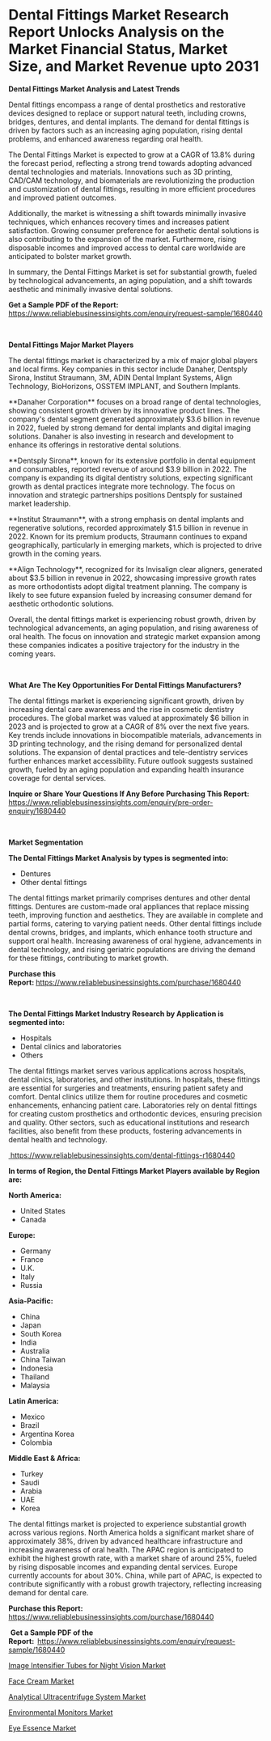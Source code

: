 <p><h1>Dental Fittings Market Research Report Unlocks Analysis on the Market Financial Status, Market Size, and Market Revenue upto 2031</h1></p><p><strong>Dental Fittings Market Analysis and Latest Trends</strong></p>
<p><p>Dental fittings encompass a range of dental prosthetics and restorative devices designed to replace or support natural teeth, including crowns, bridges, dentures, and dental implants. The demand for dental fittings is driven by factors such as an increasing aging population, rising dental problems, and enhanced awareness regarding oral health. </p><p>The Dental Fittings Market is expected to grow at a CAGR of 13.8% during the forecast period, reflecting a strong trend towards adopting advanced dental technologies and materials. Innovations such as 3D printing, CAD/CAM technology, and biomaterials are revolutionizing the production and customization of dental fittings, resulting in more efficient procedures and improved patient outcomes.</p><p>Additionally, the market is witnessing a shift towards minimally invasive techniques, which enhances recovery times and increases patient satisfaction. Growing consumer preference for aesthetic dental solutions is also contributing to the expansion of the market. Furthermore, rising disposable incomes and improved access to dental care worldwide are anticipated to bolster market growth. </p><p>In summary, the Dental Fittings Market is set for substantial growth, fueled by technological advancements, an aging population, and a shift towards aesthetic and minimally invasive dental solutions.</p></p>
<p><strong>Get a Sample PDF of the Report:&nbsp;</strong> <a href="https://www.reliablebusinessinsights.com/enquiry/request-sample/1680440?utm_campaign=75&utm_medium=2&utm_source=Github&utm_content=ia&utm_term=04102024&utm_id=dental-fittings">https://www.reliablebusinessinsights.com/enquiry/request-sample/1680440</a></p>
<p>&nbsp;</p>
<p><strong>Dental Fittings Major Market Players</strong></p>
<p><p>The dental fittings market is characterized by a mix of major global players and local firms. Key companies in this sector include Danaher, Dentsply Sirona, Institut Straumann, 3M, ADIN Dental Implant Systems, Align Technology, BioHorizons, OSSTEM IMPLANT, and Southern Implants.</p><p>**Danaher Corporation** focuses on a broad range of dental technologies, showing consistent growth driven by its innovative product lines. The company's dental segment generated approximately $3.6 billion in revenue in 2022, fueled by strong demand for dental implants and digital imaging solutions. Danaher is also investing in research and development to enhance its offerings in restorative dental solutions.</p><p>**Dentsply Sirona**, known for its extensive portfolio in dental equipment and consumables, reported revenue of around $3.9 billion in 2022. The company is expanding its digital dentistry solutions, expecting significant growth as dental practices integrate more technology. The focus on innovation and strategic partnerships positions Dentsply for sustained market leadership.</p><p>**Institut Straumann**, with a strong emphasis on dental implants and regenerative solutions, recorded approximately $1.5 billion in revenue in 2022. Known for its premium products, Straumann continues to expand geographically, particularly in emerging markets, which is projected to drive growth in the coming years.</p><p>**Align Technology**, recognized for its Invisalign clear aligners, generated about $3.5 billion in revenue in 2022, showcasing impressive growth rates as more orthodontists adopt digital treatment planning. The company is likely to see future expansion fueled by increasing consumer demand for aesthetic orthodontic solutions.</p><p>Overall, the dental fittings market is experiencing robust growth, driven by technological advancements, an aging population, and rising awareness of oral health. The focus on innovation and strategic market expansion among these companies indicates a positive trajectory for the industry in the coming years.</p></p>
<p>&nbsp;</p>
<p><strong>What Are The Key Opportunities For Dental Fittings Manufacturers?</strong></p>
<p><p>The dental fittings market is experiencing significant growth, driven by increasing dental care awareness and the rise in cosmetic dentistry procedures. The global market was valued at approximately $6 billion in 2023 and is projected to grow at a CAGR of 8% over the next five years. Key trends include innovations in biocompatible materials, advancements in 3D printing technology, and the rising demand for personalized dental solutions. The expansion of dental practices and tele-dentistry services further enhances market accessibility. Future outlook suggests sustained growth, fueled by an aging population and expanding health insurance coverage for dental services.</p></p>
<p><strong>Inquire or Share Your Questions If Any Before Purchasing This Report:</strong> <a href="https://www.reliablebusinessinsights.com/enquiry/pre-order-enquiry/1680440?utm_campaign=75&utm_medium=2&utm_source=Github&utm_content=ia&utm_term=04102024&utm_id=dental-fittings">https://www.reliablebusinessinsights.com/enquiry/pre-order-enquiry/1680440</a></p>
<p>&nbsp;</p>
<p><strong>Market Segmentation</strong></p>
<p><strong>The Dental Fittings Market Analysis by types is segmented into:</strong></p>
<p><ul><li>Dentures</li><li>Other dental fittings</li></ul></p>
<p><p>The dental fittings market primarily comprises dentures and other dental fittings. Dentures are custom-made oral appliances that replace missing teeth, improving function and aesthetics. They are available in complete and partial forms, catering to varying patient needs. Other dental fittings include dental crowns, bridges, and implants, which enhance tooth structure and support oral health. Increasing awareness of oral hygiene, advancements in dental technology, and rising geriatric populations are driving the demand for these fittings, contributing to market growth.</p></p>
<p><strong>Purchase this Report:&nbsp;</strong><a href="https://www.reliablebusinessinsights.com/purchase/1680440?utm_campaign=75&utm_medium=2&utm_source=Github&utm_content=ia&utm_term=04102024&utm_id=dental-fittings">https://www.reliablebusinessinsights.com/purchase/1680440</a></p>
<p>&nbsp;</p>
<p><strong>The Dental Fittings Market Industry Research by Application is segmented into:</strong></p>
<p><ul><li>Hospitals</li><li>Dental clinics and laboratories</li><li>Others</li></ul></p>
<p><p>The dental fittings market serves various applications across hospitals, dental clinics, laboratories, and other institutions. In hospitals, these fittings are essential for surgeries and treatments, ensuring patient safety and comfort. Dental clinics utilize them for routine procedures and cosmetic enhancements, enhancing patient care. Laboratories rely on dental fittings for creating custom prosthetics and orthodontic devices, ensuring precision and quality. Other sectors, such as educational institutions and research facilities, also benefit from these products, fostering advancements in dental health and technology.</p></p>
<p><a href="https://www.reliablebusinessinsights.com/dental-fittings-r1680440?utm_campaign=75&utm_medium=2&utm_source=Github&utm_content=ia&utm_term=04102024&utm_id=dental-fittings">&nbsp;https://www.reliablebusinessinsights.com/dental-fittings-r1680440</a></p>
<p><strong>In terms of Region, the Dental Fittings Market Players available by Region are:</strong></p>
<p>
    <p> <strong> North America: </strong>
        <ul>
            <li>United States</li>
            <li>Canada</li>
        </ul>
        </p> 
    <p> <strong> Europe: </strong>
        <ul>
            <li>Germany</li>
            <li>France</li>
            <li>U.K.</li>
            <li>Italy</li>
            <li>Russia</li>
        </ul>
        </p> 
    <p> <strong> Asia-Pacific: </strong>
        <ul>
            <li>China</li>
            <li>Japan</li>
            <li>South Korea</li>
            <li>India</li>
            <li>Australia</li>
            <li>China Taiwan</li>
            <li>Indonesia</li>
            <li>Thailand</li>
            <li>Malaysia</li>
        </ul>
        </p> 
    <p> <strong> Latin America: </strong>
        <ul>
            <li>Mexico</li>
            <li>Brazil</li>
            <li>Argentina Korea</li>
            <li>Colombia</li>
        </ul>
        </p> 
    <p> <strong> Middle East & Africa: </strong>
        <ul>
            <li>Turkey</li>
            <li>Saudi</li>
            <li>Arabia</li>
            <li>UAE</li>
            <li>Korea</li>
        </ul>
    </p>
    </p>
<p><p>The dental fittings market is projected to experience substantial growth across various regions. North America holds a significant market share of approximately 38%, driven by advanced healthcare infrastructure and increasing awareness of oral health. The APAC region is anticipated to exhibit the highest growth rate, with a market share of around 25%, fueled by rising disposable incomes and expanding dental services. Europe currently accounts for about 30%. China, while part of APAC, is expected to contribute significantly with a robust growth trajectory, reflecting increasing demand for dental care.</p></p>
<p><strong>Purchase this Report: </strong><a href="https://www.reliablebusinessinsights.com/purchase/1680440?utm_campaign=75&utm_medium=2&utm_source=Github&utm_content=ia&utm_term=04102024&utm_id=dental-fittings">https://www.reliablebusinessinsights.com/purchase/1680440</a></p>
<p>&nbsp;<strong>Get a Sample PDF of the Report:&nbsp;&nbsp;</strong><a href="https://www.reliablebusinessinsights.com/enquiry/request-sample/1680440?utm_campaign=75&utm_medium=2&utm_source=Github&utm_content=ia&utm_term=04102024&utm_id=dental-fittings">https://www.reliablebusinessinsights.com/enquiry/request-sample/1680440</a></p>
<p><strong></strong></p>
<p><p><a href="https://issuu.com/reportprime-2/docs/image-intensifier-tubes-for-night-v_9dae213abf5dc9?utm_campaign=75&utm_medium=2&utm_source=Github&utm_content=ia&utm_term=04102024&utm_id=dental-fittings">Image Intensifier Tubes for Night Vision Market</a></p><p><a href="https://www.linkedin.com/pulse/face-cream-market-trends-detailed-study-its-segmentation-analyzing-eciuf?utm_campaign=75&utm_medium=2&utm_source=Github&utm_content=ia&utm_term=04102024&utm_id=dental-fittings">Face Cream Market</a></p><p><a href="https://github.com/ArnisaBaku06/Market-Research-Report-List-1/blob/main/analytical-ultracentrifuge-system-market.md?utm_campaign=75&utm_medium=2&utm_source=Github&utm_content=ia&utm_term=04102024&utm_id=dental-fittings">Analytical Ultracentrifuge System Market</a></p><p><a href="https://github.com/CarolLPettway/Market-Research-Report-List-1/blob/main/environmental-monitors-market.md?utm_campaign=75&utm_medium=2&utm_source=Github&utm_content=ia&utm_term=04102024&utm_id=dental-fittings">Environmental Monitors Market</a></p><p><a href="https://www.linkedin.com/pulse/global-eye-essence-market-analysis-key-trends-future-projections-9emtf?utm_campaign=75&utm_medium=2&utm_source=Github&utm_content=ia&utm_term=04102024&utm_id=dental-fittings">Eye Essence Market</a></p></p>
